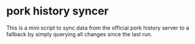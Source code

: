 # pork history syncer

This is a mini script to sync data from the official pork history server to a fallback by simply querying all changes since the last run.